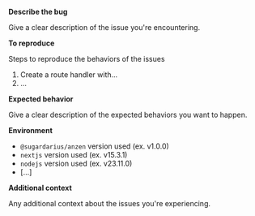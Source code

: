 **Describe the bug**

Give a clear description of the issue you're encountering.

**To reproduce**

Steps to reproduce the behaviors of the issues

1. Create a route handler with...
2. ...

**Expected behavior**

Give a clear description of the expected behaviors you want to happen.

**Environment**

- `@sugardarius/anzen` version used (ex. v1.0.0)
- `nextjs` version used (ex. v15.3.1)
- `nodejs` version used (ex. v23.11.0)
- [...]

**Additional context**

Any additional context about the issues you're experiencing.
